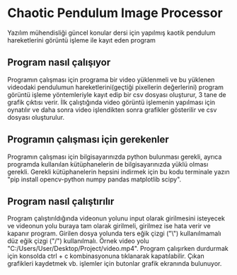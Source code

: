 # Chaotic Pendulum Image Processor
 Yazılım mühendisliği güncel konular dersi için yapılmış kaotik pendulum hareketlerini görüntü işleme ile kayıt eden program

## Program nasıl çalışıyor
Programın çalışması için programa bir video yüklenmeli ve bu yüklenen videodaki pendulumun hareketlerini(geçtiği pixellerin değerlerini) program görüntü işleme yöntemleriyle kayıt edip  bir csv dosyası oluşturur, 3 tane de grafik çıktısı verir. İlk çalıştığında video görüntü işlemenin yapılması için oynatılır ve daha sonra video işlendikten sonra grafikler gösterilir ve csv dosyası oluşturulur.

## Programın çalışması için gerekenler
Programın çalışması için bilgisayarınızda python bulunması gerekli, ayrıca programda kullanılan kütüphanelerin de bilgisayarınızda yüklü olması gerekli. Gerekli kütüphanelerin hepsini indirmek için bu kodu terminale yazın "pip install opencv-python numpy pandas matplotlib scipy".

## Program nasıl çalıştırılır
Program çalıştırıldığında videonun yolunu input olarak girilmesini isteyecek ve videonun yolu buraya tam olarak girilmeli, girilmez ise hata verir ve kapanır program. Girilen dosya yolunda ters eğik çizgi ("\\") kullanılmamalı düz eğik çizgi ("/") kullanılmalı. Örnek video yolu "C:/Users/User/Desktop/Project/video.mp4". Program çalışırken durdurmak için konsolda ctrl + c kombinasyonuna tıklanarak kapatılabilir. Çıkan grafikleri kaydetmek vb. işlemler için butonlar grafik ekranında bulunuyor.
